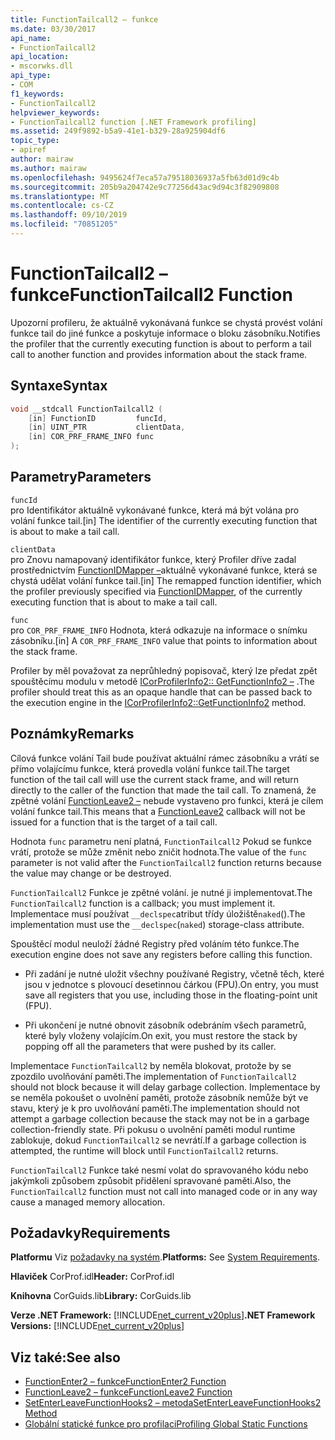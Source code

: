 ```yaml
---
title: FunctionTailcall2 – funkce
ms.date: 03/30/2017
api_name:
- FunctionTailcall2
api_location:
- mscorwks.dll
api_type:
- COM
f1_keywords:
- FunctionTailcall2
helpviewer_keywords:
- FunctionTailcall2 function [.NET Framework profiling]
ms.assetid: 249f9892-b5a9-41e1-b329-28a925904df6
topic_type:
- apiref
author: mairaw
ms.author: mairaw
ms.openlocfilehash: 9495624f7eca57a79518036937a5fb63d01d9c4b
ms.sourcegitcommit: 205b9a204742e9c77256d43ac9d94c3f82909808
ms.translationtype: MT
ms.contentlocale: cs-CZ
ms.lasthandoff: 09/10/2019
ms.locfileid: "70851205"
---
```

# <a name="functiontailcall2-function"></a><span data-ttu-id="11859-102">FunctionTailcall2 – funkce</span><span class="sxs-lookup"><span data-stu-id="11859-102">FunctionTailcall2 Function</span></span>
<span data-ttu-id="11859-103">Upozorní profileru, že aktuálně vykonávaná funkce se chystá provést volání funkce tail do jiné funkce a poskytuje informace o bloku zásobníku.</span><span class="sxs-lookup"><span data-stu-id="11859-103">Notifies the profiler that the currently executing function is about to perform a tail call to another function and provides information about the stack frame.</span></span>  
  
## <a name="syntax"></a><span data-ttu-id="11859-104">Syntaxe</span><span class="sxs-lookup"><span data-stu-id="11859-104">Syntax</span></span>  
  
```cpp
void __stdcall FunctionTailcall2 (  
    [in] FunctionID         funcId,   
    [in] UINT_PTR           clientData,   
    [in] COR_PRF_FRAME_INFO func  
);  
```  
  
## <a name="parameters"></a><span data-ttu-id="11859-105">Parametry</span><span class="sxs-lookup"><span data-stu-id="11859-105">Parameters</span></span>  
 `funcId`  
 <span data-ttu-id="11859-106">pro Identifikátor aktuálně vykonávané funkce, která má být volána pro volání funkce tail.</span><span class="sxs-lookup"><span data-stu-id="11859-106">[in] The identifier of the currently executing function that is about to make a tail call.</span></span>  
  
 `clientData`  
 <span data-ttu-id="11859-107">pro Znovu namapovaný identifikátor funkce, který Profiler dříve zadal prostřednictvím [FunctionIDMapper –](../../../../docs/framework/unmanaged-api/profiling/functionidmapper-function.md)aktuálně vykonávané funkce, která se chystá udělat volání funkce tail.</span><span class="sxs-lookup"><span data-stu-id="11859-107">[in] The remapped function identifier, which the profiler previously specified via [FunctionIDMapper](../../../../docs/framework/unmanaged-api/profiling/functionidmapper-function.md), of the currently executing function that is about to make a tail call.</span></span>  
  
 `func`  
 <span data-ttu-id="11859-108">pro `COR_PRF_FRAME_INFO` Hodnota, která odkazuje na informace o snímku zásobníku.</span><span class="sxs-lookup"><span data-stu-id="11859-108">[in] A `COR_PRF_FRAME_INFO` value that points to information about the stack frame.</span></span>  
  
 <span data-ttu-id="11859-109">Profiler by měl považovat za neprůhledný popisovač, který lze předat zpět spouštěcímu modulu v metodě [ICorProfilerInfo2:: GetFunctionInfo2 –](../../../../docs/framework/unmanaged-api/profiling/icorprofilerinfo2-getfunctioninfo2-method.md) .</span><span class="sxs-lookup"><span data-stu-id="11859-109">The profiler should treat this as an opaque handle that can be passed back to the execution engine in the [ICorProfilerInfo2::GetFunctionInfo2](../../../../docs/framework/unmanaged-api/profiling/icorprofilerinfo2-getfunctioninfo2-method.md) method.</span></span>  
  
## <a name="remarks"></a><span data-ttu-id="11859-110">Poznámky</span><span class="sxs-lookup"><span data-stu-id="11859-110">Remarks</span></span>  
 <span data-ttu-id="11859-111">Cílová funkce volání Tail bude používat aktuální rámec zásobníku a vrátí se přímo volajícímu funkce, která provedla volání funkce tail.</span><span class="sxs-lookup"><span data-stu-id="11859-111">The target function of the tail call will use the current stack frame, and will return directly to the caller of the function that made the tail call.</span></span> <span data-ttu-id="11859-112">To znamená, že zpětné volání [FunctionLeave2 –](../../../../docs/framework/unmanaged-api/profiling/functionleave2-function.md) nebude vystaveno pro funkci, která je cílem volání funkce tail.</span><span class="sxs-lookup"><span data-stu-id="11859-112">This means that a [FunctionLeave2](../../../../docs/framework/unmanaged-api/profiling/functionleave2-function.md) callback will not be issued for a function that is the target of a tail call.</span></span>  
  
 <span data-ttu-id="11859-113">Hodnota `func` parametru není platná, `FunctionTailcall2` Pokud se funkce vrátí, protože se může změnit nebo zničit hodnota.</span><span class="sxs-lookup"><span data-stu-id="11859-113">The value of the `func` parameter is not valid after the `FunctionTailcall2` function returns because the value may change or be destroyed.</span></span>  
  
 <span data-ttu-id="11859-114">`FunctionTailcall2` Funkce je zpětné volání. je nutné ji implementovat.</span><span class="sxs-lookup"><span data-stu-id="11859-114">The `FunctionTailcall2` function is a callback; you must implement it.</span></span> <span data-ttu-id="11859-115">Implementace musí používat `__declspec`atribut třídy úložiště`naked`().</span><span class="sxs-lookup"><span data-stu-id="11859-115">The implementation must use the `__declspec`(`naked`) storage-class attribute.</span></span>  
  
 <span data-ttu-id="11859-116">Spouštěcí modul neuloží žádné Registry před voláním této funkce.</span><span class="sxs-lookup"><span data-stu-id="11859-116">The execution engine does not save any registers before calling this function.</span></span>  
  
- <span data-ttu-id="11859-117">Při zadání je nutné uložit všechny používané Registry, včetně těch, které jsou v jednotce s plovoucí desetinnou čárkou (FPU).</span><span class="sxs-lookup"><span data-stu-id="11859-117">On entry, you must save all registers that you use, including those in the floating-point unit (FPU).</span></span>  
  
- <span data-ttu-id="11859-118">Při ukončení je nutné obnovit zásobník odebráním všech parametrů, které byly vloženy volajícím.</span><span class="sxs-lookup"><span data-stu-id="11859-118">On exit, you must restore the stack by popping off all the parameters that were pushed by its caller.</span></span>  
  
 <span data-ttu-id="11859-119">Implementace `FunctionTailcall2` by neměla blokovat, protože by se zpozdilo uvolňování paměti.</span><span class="sxs-lookup"><span data-stu-id="11859-119">The implementation of `FunctionTailcall2` should not block because it will delay garbage collection.</span></span> <span data-ttu-id="11859-120">Implementace by se neměla pokoušet o uvolnění paměti, protože zásobník nemůže být ve stavu, který je k pro uvolňování paměti.</span><span class="sxs-lookup"><span data-stu-id="11859-120">The implementation should not attempt a garbage collection because the stack may not be in a garbage collection-friendly state.</span></span> <span data-ttu-id="11859-121">Při pokusu o uvolnění paměti modul runtime zablokuje, dokud `FunctionTailcall2` se nevrátí.</span><span class="sxs-lookup"><span data-stu-id="11859-121">If a garbage collection is attempted, the runtime will block until `FunctionTailcall2` returns.</span></span>  
  
 <span data-ttu-id="11859-122">`FunctionTailcall2` Funkce také nesmí volat do spravovaného kódu nebo jakýmkoli způsobem způsobit přidělení spravované paměti.</span><span class="sxs-lookup"><span data-stu-id="11859-122">Also, the `FunctionTailcall2` function must not call into managed code or in any way cause a managed memory allocation.</span></span>  
  
## <a name="requirements"></a><span data-ttu-id="11859-123">Požadavky</span><span class="sxs-lookup"><span data-stu-id="11859-123">Requirements</span></span>  
 <span data-ttu-id="11859-124">**Platformu** Viz [požadavky na systém](../../../../docs/framework/get-started/system-requirements.md).</span><span class="sxs-lookup"><span data-stu-id="11859-124">**Platforms:** See [System Requirements](../../../../docs/framework/get-started/system-requirements.md).</span></span>  
  
 <span data-ttu-id="11859-125">**Hlaviček** CorProf.idl</span><span class="sxs-lookup"><span data-stu-id="11859-125">**Header:** CorProf.idl</span></span>  
  
 <span data-ttu-id="11859-126">**Knihovna** CorGuids.lib</span><span class="sxs-lookup"><span data-stu-id="11859-126">**Library:** CorGuids.lib</span></span>  
  
 <span data-ttu-id="11859-127">**Verze .NET Framework:** [!INCLUDE[net_current_v20plus](../../../../includes/net-current-v20plus-md.md)]</span><span class="sxs-lookup"><span data-stu-id="11859-127">**.NET Framework Versions:** [!INCLUDE[net_current_v20plus](../../../../includes/net-current-v20plus-md.md)]</span></span>  
  
## <a name="see-also"></a><span data-ttu-id="11859-128">Viz také:</span><span class="sxs-lookup"><span data-stu-id="11859-128">See also</span></span>

- [<span data-ttu-id="11859-129">FunctionEnter2 – funkce</span><span class="sxs-lookup"><span data-stu-id="11859-129">FunctionEnter2 Function</span></span>](../../../../docs/framework/unmanaged-api/profiling/functionenter2-function.md)
- [<span data-ttu-id="11859-130">FunctionLeave2 – funkce</span><span class="sxs-lookup"><span data-stu-id="11859-130">FunctionLeave2 Function</span></span>](../../../../docs/framework/unmanaged-api/profiling/functionleave2-function.md)
- [<span data-ttu-id="11859-131">SetEnterLeaveFunctionHooks2 – metoda</span><span class="sxs-lookup"><span data-stu-id="11859-131">SetEnterLeaveFunctionHooks2 Method</span></span>](../../../../docs/framework/unmanaged-api/profiling/icorprofilerinfo2-setenterleavefunctionhooks2-method.md)
- [<span data-ttu-id="11859-132">Globální statické funkce pro profilaci</span><span class="sxs-lookup"><span data-stu-id="11859-132">Profiling Global Static Functions</span></span>](../../../../docs/framework/unmanaged-api/profiling/profiling-global-static-functions.md)

